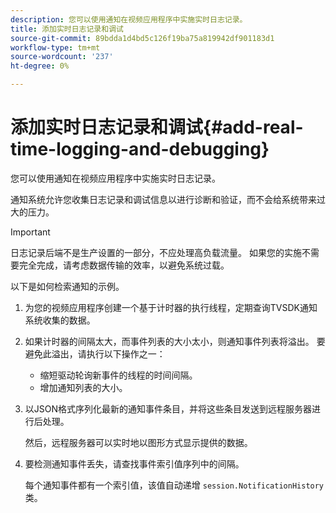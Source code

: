 ```yaml
---
description: 您可以使用通知在视频应用程序中实施实时日志记录。
title: 添加实时日志记录和调试
source-git-commit: 89bdda1d4bd5c126f19ba75a819942df901183d1
workflow-type: tm+mt
source-wordcount: '237'
ht-degree: 0%

---
```



# 添加实时日志记录和调试{#add-real-time-logging-and-debugging}

您可以使用通知在视频应用程序中实施实时日志记录。

通知系统允许您收集日志记录和调试信息以进行诊断和验证，而不会给系统带来过大的压力。

>[!IMPORTANT]
>
>日志记录后端不是生产设置的一部分，不应处理高负载流量。 如果您的实施不需要完全完成，请考虑数据传输的效率，以避免系统过载。

以下是如何检索通知的示例。

1. 为您的视频应用程序创建一个基于计时器的执行线程，定期查询TVSDK通知系统收集的数据。

1. 如果计时器的间隔太大，而事件列表的大小太小，则通知事件列表将溢出。 要避免此溢出，请执行以下操作之一：

   * 缩短驱动轮询新事件的线程的时间间隔。
   * 增加通知列表的大小。

1. 以JSON格式序列化最新的通知事件条目，并将这些条目发送到远程服务器进行后处理。

   然后，远程服务器可以实时地以图形方式显示提供的数据。
1. 要检测通知事件丢失，请查找事件索引值序列中的间隔。

   每个通知事件都有一个索引值，该值自动递增 `session.NotificationHistory` 类。
